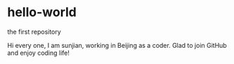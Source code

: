 # hello-world
the first repository

Hi every one, I am sunjian, working in Beijing as a coder.
Glad to join GitHub and enjoy coding life!
